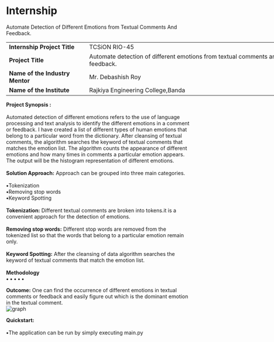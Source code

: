 # Internship
Automate  Detection of Different Emotions from Textual Comments And Feedback.
<table style="width:150%">
  <tr>
    <td><b>Internship Project Title</b></td>
    <td>TCSiON RIO-45</td>
  </tr>
  <tr>
    <td><b>Project Title</b></td>
    <td>Automate detection of different emotions from textual comments and feedback.</td>
  </tr>
  <tr>
    <td><b>Name of the Industry Mentor</b></td>
    <td>Mr. Debashish Roy</td>
  </tr>
  <tr>
    <td><b>Name of the Institute</b></td>
    <td>Rajkiya Engineering College,Banda</td>
  </tr>
</table> 
<b>Project Synopsis :</b> <br><br>
 Automated detection of different emotions refers to the use of language processing and text analysis to identify the different emotions in a comment or feedback.
 I have created a list of different types of human emotions that belong to a particular word from the dictionary. After cleansing of textual comments, the algorithm searches the keyword of textual comments that matches the emotion list.
 The algorithm counts the appearance of different emotions and how many times in comments a particular emotion appears. The output will be  the histogram representation of different emotions.<br><br>
 <b>Solution Approach:</b> Approach can be grouped into three main categories.<br><br>
<b>•</b>Tokenization<br>
<b>•</b>Removing stop words<br>
<b>•</b>Keyword Spotting<br><br>
<b>Tokenization:</b> Different textual comments are broken into tokens.it is a convenient approach for the detection of emotions.<br><br>
<b>Removing stop words:</b> Different stop words are removed from the tokenized list so that the words that belong to a particular emotion remain only.<br><br>
<b>Keyword Spotting:</b> After the cleansing of data algorithm searches the keyword of textual comments that match the emotion list.<br><br>
<b>Methodology</b><br>
<b>•</b>
<b>•</b>
<b>•</b>
<b>•</b>
<b>•</b>


<b>Outcome:</b> One can find the occurrence of different emotions in textual comments or feedback and easily figure out which is the dominant emotion in the textual comment.<br>
![graph](https://github.com/AntimaDwivedi/Internship/assets/56269029/0f9be7a5-b6d7-4440-977d-89fc9f9176a1)
<br>

<b>Quickstart:</b><br><br>
<b>•</b>The application can be run by simply executing main.py
